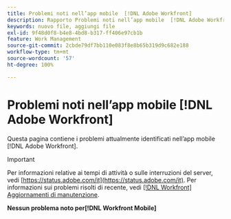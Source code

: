 ```yaml
---
title: Problemi noti nell’app mobile  [!DNL Adobe Workfront]
description: Rapporto Problemi noti nell’app mobile  [!DNL Adobe Workfront]
keywords: nuovo file, aggiungi file
exl-id: 9f48d0f8-b4e8-4bd8-b317-ff406e97cb1b
feature: Work Management
source-git-commit: 2cbde79df7bb110e083f8e8b65b319d9c682e188
workflow-type: tm+mt
source-wordcount: '57'
ht-degree: 100%

---
```


# Problemi noti nell’app mobile [!DNL Adobe Workfront]

Questa pagina contiene i problemi attualmente identificati nell’app mobile [!DNL Adobe Workfront].

>[!IMPORTANT]
>
>Per informazioni relative ai tempi di attività o sulle interruzioni del server, vedi [https://status.adobe.com/it](https://status.adobe.com/it). Per informazioni sui problemi risolti di recente, vedi [[!DNL Workfront] Aggiornamenti di manutenzione](../maintenance/current-updates.md).

**Nessun problema noto per[!DNL Workfront Mobile]**


<!--
## New

These recently reported issues are currently under review.

| **Issue** | **Last Modified** |
| -----------------------------------------------------------------| ----------------- |


## Current Issues

|Issue  |Last Modified   | 
|---|---|
|Issue text  | YYYY/MM/DD  | 
-->